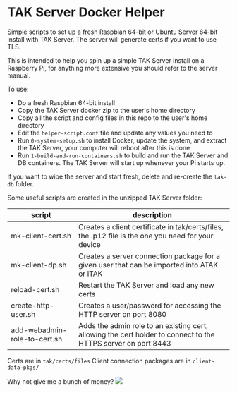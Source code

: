 # TAK Server Docker Helper

Simple scripts to set up a fresh Raspbian 64-bit or Ubuntu Server 64-bit install with TAK Server. The server will generate certs if you want to use TLS.

This is intended to help you spin up a simple TAK Server install on a Raspberry Pi, for anything more extensive you should refer to the server manual.

To use:

- Do a fresh Raspbian 64-bit install
- Copy the TAK Server docker zip to the user's home directory
- Copy all the script and config files in this repo to the user's home directory
- Edit the `helper-script.conf` file and update any values you need to
- Run `0-system-setup.sh` to install Docker, update the system, and extract the TAK Server, your computer will reboot after this is done
- Run `1-build-and-run-containers.sh` to build and run the TAK Server and DB containers. The TAK Server will start up whenever your Pi starts up.

If you want to wipe the server and start fresh, delete and re-create the `tak-db` folder.

Some useful scripts are created in the unzipped TAK Server folder:

| script  | description  |
|---|---|
| mk-client-cert.sh | Creates a client certificate in tak/certs/files, the .p12 file is the one you need for your device |
| mk-client-dp.sh | Creates a server connection package for a given user that can be imported into ATAK or iTAK |
| reload-cert.sh | Restart the TAK Server and load any new certs |
| create-http-user.sh | Creates a user/password for accessing the HTTP server on port 8080 |
| add-webadmin-role-to-cert.sh | Adds the admin role to an existing cert, allowing the cert holder to connect to the HTTPS server on port 8443 |

Certs are in `tak/certs/files`
Client connection packages are in `client-data-pkgs/`

Why not give me a bunch of money? [![](https://www.paypalobjects.com/en_US/i/btn/btn_donate_LG.gif)](https://www.paypal.com/paypalme/paypaulmandal)
